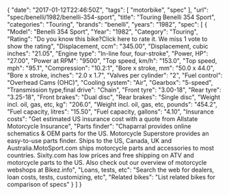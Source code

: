 {
    "date": "2017-01-12T22:46:50Z",
    "tags": [
        "motorbike",
        "spec"
    ],
    "url": "spec\/benelli\/1982\/benelli-354-sport",
    "title": "Touring Benelli 354 Sport",
    "categories": "Touring",
    "brands": "benelli",
    "years": "1982",
    "spec": [
        {
            "Model": "Benelli 354 Sport",
            "Year": "1982",
            "Category": "Touring",
            "Rating": "Do you know this bike?Click here to rate it. We miss 1 vote to show the rating",
            "Displacement, ccm": "345.00",
            "Displacement, cubic inches": "21.05",
            "Engine type": "In-line four, four-stroke",
            "Power, HP": "27.00",
            "Power at RPM": "9500",
            "Top speed, km\/h": "153.0",
            "Top speed, mph": "95.1",
            "Compression": "10.2:1",
            "Bore x stroke, mm": "50.0 x 44.0",
            "Bore x stroke, inches": "2.0 x 1.7",
            "Valves per cylinder": "2",
            "Fuel control": "Overhead Cams (OHC)",
            "Cooling system": "Air",
            "Gearbox": "5-speed",
            "Transmission type,final drive": "Chain",
            "Front tyre": "3.00-18",
            "Rear tyre": "3.25-18",
            "Front brakes": "Dual disc",
            "Rear brakes": "Single disc",
            "Weight incl. oil, gas, etc, kg": "206.0",
            "Weight incl. oil, gas, etc, pounds": "454.2",
            "Fuel capacity, litres": "15.50",
            "Fuel capacity, gallons": "4.10",
            "Insurance costs": "Get estimated US insurance cost with a quote from Allstate Motorcycle Insurance",
            "Parts finder": "Chaparral provides online schematics & OEM parts for the US.   Motorcycle Superstore provides an easy-to-use parts finder. Ships to the US, Canada, UK and Australia.MotoSport.com ships motorcycle parts and accessories to most countries.    Sixity.com has low prices and free shipping on ATV and motorcycle parts to the US. Also check out our overview of motorcycle webshops at Bikez.info",
            "Loans, tests, etc": "Search the web for dealers, loan costs, tests, customizing, etc",
            "Related bikes": "List related bikes for comparison of specs"
        }
    ]
}
